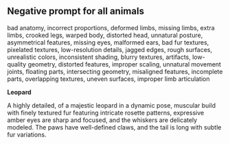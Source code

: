 ## Negative prompt for all animals

bad anatomy, incorrect proportions, deformed limbs, missing limbs, extra limbs, crooked legs, warped body, distorted head, unnatural posture, asymmetrical features, missing eyes, malformed ears, bad fur textures, pixelated textures, low-resolution details, jagged edges, rough surfaces, unrealistic colors, inconsistent shading, blurry textures, artifacts, low-quality geometry, distorted features, improper scaling, unnatural movement joints, floating parts, intersecting geometry, misaligned features, incomplete parts, overlapping textures, uneven surfaces, improper limb articulation

**Leopard**

A highly detailed, of a majestic leopard in a dynamic pose, muscular build with finely textured fur featuring intricate rosette patterns, expressive amber eyes are sharp and focused, and the whiskers are delicately modeled. The paws have well-defined claws, and the tail is long with subtle fur variations.
